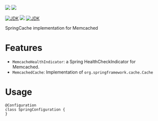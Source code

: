 [![](https://github.com/wutsi/wutsi-spring-memcached/actions/workflows/master.yml/badge.svg)](https://github.com/wutsi/wutsi-codegen/actions/workflows/master.yml)
[![](https://github.com/wutsi/wutsi-spring-memcached/actions/workflows/pull_request.yml/badge.svg)](https://github.com/wutsi/wutsi-codegen/actions/workflows/pull_request.yml)

[![JDK](https://img.shields.io/badge/jdk-11-brightgreen.svg)](https://jdk.java.net/11/)
![](https://img.shields.io/badge/language-kotlin-blue.svg)
[![JDK](https://img.shields.io/badge/version-0.0.2-brightgreen.svg)](https://jdk.java.net/11/)

SpringCache implementation for Memcached

# Features
- `MemcacheHealthIndicator`: a Spring HealthCheckIndicator for Memcached.
- `MemcachedCache`: Implementation of `org.springframework.cache.Cache`

# Usage
```
@Configuration
class SpringConfiguration {
}
```
